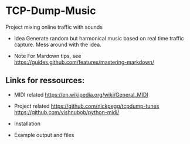 # TCP-Dump-Music
Project mixing online traffic with sounds

* Idea
Generate random but harmonical music based on real time traffic capture. Mess around with the idea.

* Note
For Mardown tips, see https://guides.github.com/features/mastering-markdown/


## Links for ressources:
* MIDI related
https://en.wikipedia.org/wiki/General_MIDI

* Project related
https://github.com/nickpegg/tcpdump-tunes
https://github.com/vishnubob/python-midi/

* Installation

* Example output and files
